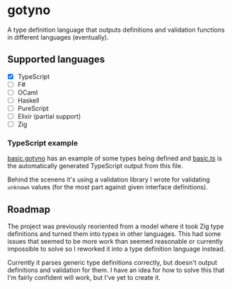 # gotyno

A type definition language that outputs definitions and validation functions in
different languages (eventually).

## Supported languages

- [x] TypeScript
- [ ] F#
- [ ] OCaml
- [ ] Haskell
- [ ] PureScript
- [ ] Elixir (partial support)
- [ ] Zig

### TypeScript example

[basic.gotyno](./test_files/basic.gotyno) has an example of some types being
defined and [basic.ts](./test_files/basic.ts) is the automatically generated
TypeScript output from this file.

Behind the scenens it's using a validation library I wrote for validating
`unknown` values (for the most part against given interface definitions).

## Roadmap

The project was previously reoriented from a model where it took Zig type
definitions and turned them into types in other languages. This had some issues
that seemed to be more work than seemed reasonable or currently impossible to
solve so I reworked it into a type definition language instead.

Currently it parses generic type definitions correctly, but doesn't output
definitions and validation for them. I have an idea for how to solve this that
I'm fairly confident will work, but I've yet to create it.
